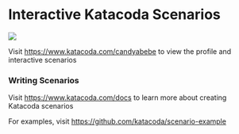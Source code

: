 # Interactive Katacoda Scenarios

[![](http://shields.katacoda.com/katacoda/candyabebe/count.svg)](https://www.katacoda.com/candyabebe "Get your profile on Katacoda.com")

Visit https://www.katacoda.com/candyabebe to view the profile and interactive scenarios

### Writing Scenarios
Visit https://www.katacoda.com/docs to learn more about creating Katacoda scenarios

For examples, visit https://github.com/katacoda/scenario-example
